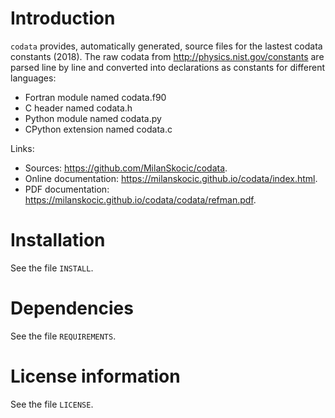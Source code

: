 # Introduction

`codata` provides, automatically generated, source files for the lastest codata constants (2018).
The raw codata from http://physics.nist.gov/constants are parsed line by line and converted into
declarations as constants for different languages:

* Fortran module named codata.f90
* C header named codata.h
* Python module named codata.py
* CPython extension named codata.c

Links:

* Sources: <https://github.com/MilanSkocic/codata>.
* Online documentation: <https://milanskocic.github.io/codata/index.html>.
* PDF documentation: <https://milanskocic.github.io/codata/codata/refman.pdf>. 

# Installation

See the file `INSTALL`. 


# Dependencies

See the file `REQUIREMENTS`.


# License information

See the file `LICENSE`.
